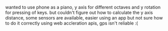 wanted to use phone as a piano, y axis for different octaves and y rotation for pressing of keys. but couldn't figure out how to calculate the y axis distance, some sensors are available, easier using an app but not sure how to do it correctly using web accleration apis, gps isn't reliable :(
